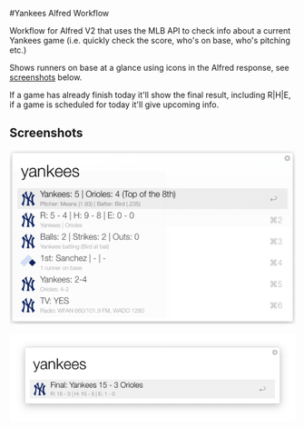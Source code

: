 #Yankees Alfred Workflow

Workflow for Alfred V2 that uses the MLB API to check info about a current Yankees game (i.e. quickly check the score, who's on base, who's pitching etc.)

Shows runners on base at a glance using icons in the Alfred response, see [screenshots](#screenshots) below.

If a game has already finish today it'll show the final result, including R|H|E, if a game is scheduled for today it'll give upcoming info.

## Screenshots

![Screenshot of workflow during game](screenshots/active_game.png?raw=true "A screenshot of workflow during game")

![Screenshot of workflow after a game](screenshots/final.png?raw=true "A screenshot of workflow after a game")